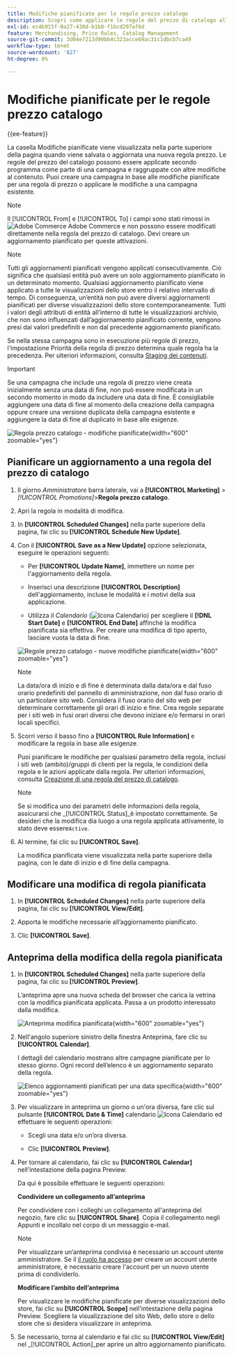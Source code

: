 ```yaml
---
title: Modifiche pianificate per le regole prezzo catalogo
description: Scopri come applicare le regole del prezzo di catalogo alla pianificazione come parte di una campagna e raggruppate con altre modifiche al contenuto.
exl-id: ec4b915f-0a27-438d-b1b0-f1bcd297af6d
feature: Merchandising, Price Rules, Catalog Management
source-git-commit: 3d04e7213d90bb4c323acce69ac31c1dbcb7ca49
workflow-type: tm+mt
source-wordcount: '827'
ht-degree: 0%

---
```


# Modifiche pianificate per le regole prezzo catalogo

{{ee-feature}}

La casella Modifiche pianificate viene visualizzata nella parte superiore della pagina quando viene salvata o aggiornata una nuova regola prezzo. Le regole del prezzo del catalogo possono essere applicate secondo programma come parte di una campagna e raggruppate con altre modifiche al contenuto. Puoi creare una campagna in base alle modifiche pianificate per una regola di prezzo o applicare le modifiche a una campagna esistente.

>[!NOTE]
>
>Il [!UICONTROL From] e [!UICONTROL To] i campi sono stati rimossi in ![Adobe Commerce](../assets/adobe-logo.svg) Adobe Commerce e non possono essere modificati direttamente nella regola del prezzo di catalogo. Devi creare un aggiornamento pianificato per queste attivazioni.

>[!NOTE]
>
>Tutti gli aggiornamenti pianificati vengono applicati consecutivamente. Ciò significa che qualsiasi entità può avere un solo aggiornamento pianificato in un determinato momento. Qualsiasi aggiornamento pianificato viene applicato a tutte le visualizzazioni dello store entro il relativo intervallo di tempo. Di conseguenza, un’entità non può avere diversi aggiornamenti pianificati per diverse visualizzazioni dello store contemporaneamente. Tutti i valori degli attributi di entità all’interno di tutte le visualizzazioni archivio, che non sono influenzati dall’aggiornamento pianificato corrente, vengono presi dai valori predefiniti e non dal precedente aggiornamento pianificato.

Se nella stessa campagna sono in esecuzione più regole di prezzo, l&#39;impostazione Priorità della regola di prezzo determina quale regola ha la precedenza. Per ulteriori informazioni, consulta [Staging dei contenuti](../content-design/content-staging.md).

>[!IMPORTANT]
>
>Se una campagna che include una regola di prezzo viene creata inizialmente senza una data di fine, non può essere modificata in un secondo momento in modo da includere una data di fine. È consigliabile aggiungere una data di fine al momento della creazione della campagna oppure creare una versione duplicata della campagna esistente e aggiungere la data di fine al duplicato in base alle esigenze.

![Regola prezzo catalogo - modifiche pianificate](./assets/price-rule-catalog-scheduled.png){width="600" zoomable="yes"}

## Pianificare un aggiornamento a una regola del prezzo di catalogo

1. Il giorno _Amministratore_ barra laterale, vai a **[!UICONTROL Marketing]** > _[!UICONTROL Promotions]_>**Regola prezzo catalogo**.

1. Apri la regola in modalità di modifica.

1. In **[!UICONTROL Scheduled Changes]** nella parte superiore della pagina, fai clic su **[!UICONTROL Schedule New Update]**.

1. Con il **[!UICONTROL Save as a New Update]** opzione selezionata, eseguire le operazioni seguenti:

   - Per **[!UICONTROL Update Name]**, immettere un nome per l&#39;aggiornamento della regola.

   - Inserisci una descrizione **[!UICONTROL Description]** dell&#39;aggiornamento, incluse le modalità e i motivi della sua applicazione.

   - Utilizza il _Calendario_ (![Icona Calendario](../assets/icon-calendar.png)) per scegliere il **[!DNL Start Date]** e **[!UICONTROL End Date]** affinché la modifica pianificata sia effettiva. Per creare una modifica di tipo aperto, lasciare vuota la data di fine.

   ![Regole prezzo catalogo - nuove modifiche pianificate](./assets/price-rule-catalog-schedule-update.png){width="600" zoomable="yes"}

   >[!NOTE]
   >
   >La data/ora di inizio e di fine è determinata dalla data/ora e dal fuso orario predefiniti del pannello di amministrazione, non dal fuso orario di un particolare sito web. Considera il fuso orario del sito web per determinare correttamente gli orari di inizio e fine. Crea regole separate per i siti web in fusi orari diversi che devono iniziare e/o fermarsi in orari locali specifici.

1. Scorri verso il basso fino a **[!UICONTROL Rule Information]** e modificare la regola in base alle esigenze.

   Puoi pianificare le modifiche per qualsiasi parametro della regola, inclusi i siti web (ambito)/gruppi di clienti per la regola, le condizioni della regola e le azioni applicate dalla regola. Per ulteriori informazioni, consulta [Creazione di una regola del prezzo di catalogo](price-rules-catalog-create.md).

   >[!NOTE]
   >
   >Se si modifica uno dei parametri delle informazioni della regola, assicurarsi che _[!UICONTROL Status]_è impostato correttamente. Se desideri che la modifica dia luogo a una regola applicata attivamente, lo stato deve essere`Active`.

1. Al termine, fai clic su **[!UICONTROL Save]**.

   La modifica pianificata viene visualizzata nella parte superiore della pagina, con le date di inizio e di fine della campagna.

## Modificare una modifica di regola pianificata

1. In **[!UICONTROL Scheduled Changes]** nella parte superiore della pagina, fai clic su **[!UICONTROL View/Edit]**.

1. Apporta le modifiche necessarie all’aggiornamento pianificato.

1. Clic **[!UICONTROL Save]**.

## Anteprima della modifica della regola pianificata

1. In **[!UICONTROL Scheduled Changes]** nella parte superiore della pagina, fai clic su **[!UICONTROL Preview]**.

   L’anteprima apre una nuova scheda del browser che carica la vetrina con la modifica pianificata applicata. Passa a un prodotto interessato dalla modifica.

   ![Anteprima modifica pianificata](./assets/price-rule-catalog-scheduled-update-preview.png){width="600" zoomable="yes"}

1. Nell&#39;angolo superiore sinistro della finestra Anteprima, fare clic su **[!UICONTROL Calendar]**.

   I dettagli del calendario mostrano altre campagne pianificate per lo stesso giorno. Ogni record dell’elenco è un aggiornamento separato della regola.

   ![Elenco aggiornamenti pianificati per una data specifica](./assets/price-rule-catalog-scheduled-preview-calendar.png){width="600" zoomable="yes"}

1. Per visualizzare in anteprima un giorno o un&#39;ora diversa, fare clic sul pulsante **[!UICONTROL Date & Time]** calendario ![Icona Calendario](../assets/icon-calendar.png) ed effettuare le seguenti operazioni:

   - Scegli una data e/o un’ora diversa.

   - Clic **[!UICONTROL Preview]**.

1. Per tornare al calendario, fai clic su **[!UICONTROL Calendar]** nell’intestazione della pagina Preview.

   Da qui è possibile effettuare le seguenti operazioni:

   **Condividere un collegamento all’anteprima**

   Per condividere con i colleghi un collegamento all&#39;anteprima del negozio, fare clic su **[!UICONTROL Share]**. Copia il collegamento negli Appunti e incollalo nel corpo di un messaggio e-mail.

   >[!NOTE]
   >
   >Per visualizzare un’anteprima condivisa è necessario un account utente amministratore. Se il [il ruolo ha accesso](../systems/permissions-user-roles.md) per creare un account utente amministratore, è necessario creare l&#39;account per un nuovo utente prima di condividerlo.

   **Modificare l’ambito dell’anteprima**

   Per visualizzare le modifiche pianificate per diverse visualizzazioni dello store, fai clic su **[!UICONTROL Scope]** nell’intestazione della pagina Preview. Scegliere la visualizzazione del sito Web, dello store o dello store che si desidera visualizzare in anteprima.

1. Se necessario, torna al calendario e fai clic su **[!UICONTROL View/Edit]** nel _[!UICONTROL Action]_per aprire un altro aggiornamento pianificato.
